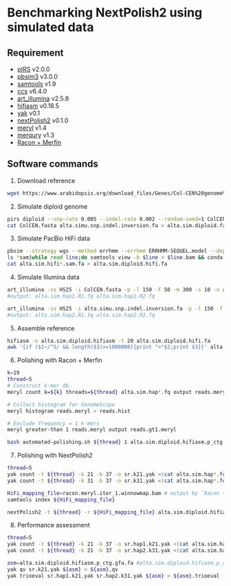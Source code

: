 # Benchmarking NextPolish2 using simulated data

## Requirement
- [pIRS](https://github.com/galaxy001/pirs) v2.0.0
- [pbsim3](https://github.com/yukiteruono/pbsim3) v3.0.0
- [samtools](https://github.com/samtools/samtools) v1.9
- [ccs](https://ccs.how/) v6.4.0
- [art_illumina](https://www.niehs.nih.gov/research/resources/software/biostatistics/art/index.cfm) v2.5.8
- [hifiasm](https://github.com/chhylp123/hifiasm) v0.18.5
- [yak](https://github.com/lh3/yak) v0.1
- [nextPolish2](https://github.com/Nextomics/NextPolish2) v0.1.0
- [meryl](https://github.com/marbl/meryl) v1.4
- [merqury](https://github.com/marbl/merqury) v1.3
- [Racon + Merfin](https://github.com/arangrhie/T2T-Polish/tree/master/automated_polishing)

## Software commands

1. Download reference
```sh
wget https://www.arabidopsis.org/download_files/Genes/Col-CEN%20genome%20assembly%20release/ColCEN.fasta
```

2. Simulate diploid genome
```sh
pirs diploid --snp-rate 0.005 --indel-rate 0.002 --random-seed=1 ColCEN.fasta -o alta.simu
cat ColCEN.fasta alta.simu.snp.indel.inversion.fa > alta.sim.diploid.fa
```

3. Simulate PacBio HiFi data
```sh
pbsim --strategy wgs --method errhmm --errhmm ERRHMM-SEQUEL.model --depth 30 --genome alta.sim.diploid.fa --length-mean 13000 --prefix alta.sim --id-prefix alta.sim --length-sd 2000 --pass-num 10
ls *sam|while read line;do samtools view -b $line > $line.bam && conda run ccs $line.bam $line.hifi.bam && samtools fasta $line.hifi.bam > $line.fa; done;
cat alta.sim.hifi*.sam.fa > alta.sim.diploid.hifi.fa
```

4. Simulate Illumina data
```sh
art_illumina -ss HS25 -i ColCEN.fasta -p -l 150 -f 50 -m 300 -s 10 -o alta.sim.hap1.R
#output: alta.sim.hap1.R1.fq alta.sim.hap1.R2.fq 

art_illumina -ss HS25 -i alta.simu.snp.indel.inversion.fa -p -l 150 -f 50 -m 300 -s 10 -o alta.sim.hap2.R
#output: alta.sim.hap2.R1.fq alta.sim.hap2.R2.fq 
```

5. Assemble reference
```sh
hifiasm -o alta.sim.diploid.hifiasm -t 20 alta.sim.diploid.hifi.fa
awk '{if ($1~/^S/ && length($3)>=1000000){print ">"$2;print $3}}' alta.sim.diploid.hifiasm.p_ctg.gfa > alta.sim.diploid.hifiasm.p_ctg.gfa.fa
```

6. Polishing with Racon + Merfin
```sh
k=19
thread=5
# Construct k-mer db
meryl count k=${k} threads=${thread} alta.sim.hap*.fq output reads.meryl

# Collect histogram for GenomeScope
meryl histogram reads.meryl > reads.hist

# Exclude frequency = 1 k-mers
meryl greater-than 1 reads.meryl output reads.gt1.meryl

bash automated-polishing.sh ${thread} 1 alta.sim.diploid.hifiasm.p_ctg.gfa.fa alta.sim.diploid.hifi.fa reads.gt1.meryl racon.meryl

```

7. Polishing with NextPolish2
```sh
thread=5
yak count -t ${thread} -k 21 -b 37 -o sr.k21.yak <(cat alta.sim.hap*.fq) <(cat alta.sim.hap*.fq)
yak count -t ${thread} -k 31 -b 37 -o sr.k31.yak <(cat alta.sim.hap*.fq) <(cat alta.sim.hap*.fq)

HiFi_mapping_file=racon.meryl.iter_1.winnowmap.bam # output by `Racon + Merfin`
samtools index ${HiFi_mapping_file}

nextPolish2 -t ${thread} -r ${HiFi_mapping_file} alta.sim.diploid.hifiasm.p_ctg.gfa.fa sr.k21.yak sr.k31.yak -o alta.sim.diploid.hifiasm.p_ctg.gfa.np2.fa
```

8. Performance assessment
```sh
thread=5
yak count -t ${thread} -k 21 -b 37 -o sr.hap1.k21.yak <(cat alta.sim.hap1*.fq) <(cat alta.sim.hap1*.fq)
yak count -t ${thread} -k 21 -b 37 -o sr.hap2.k31.yak <(cat alta.sim.hap2*.fq) <(cat alta.sim.hap2*.fq)

asm=alta.sim.diploid.hifiasm.p_ctg.gfa.fa #alta.sim.diploid.hifiasm.p_ctg.gfa.np2.fa, racon.meryl.iter_1.consensus.fasta
yak qv sr.k21.yak ${asm} > ${asm}.qv
yak trioeval sr.hap1.k21.yak sr.hap2.k31.yak ${asm} > ${asm}.trioeval
```